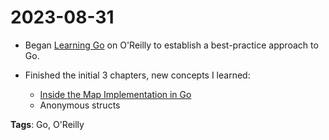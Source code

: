 # 2023-08-31

- Began [Learning Go](https://learning.oreilly.com/library/view/learning-go-2nd/9781098139285/) on O'Reilly to establish a best-practice approach to Go.
  
- Finished the initial 3 chapters, new concepts I learned:
  - [Inside the Map Implementation in Go](https://www.youtube.com/watch?v=Tl7mi9QmLns)
  - Anonymous structs

**Tags**: Go, O'Reilly
